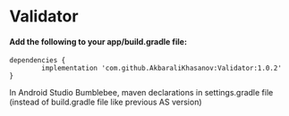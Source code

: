 # Validator
#### Add the following to your app/build.gradle file:

	dependencies {
	        implementation 'com.github.AkbaraliKhasanov:Validator:1.0.2'
	}
In 	Android Studio Bumblebee, maven declarations in 	settings.gradle file (instead of build.gradle file like previous AS version)
